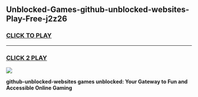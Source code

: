 
## Unblocked-Games-github-unblocked-websites-Play-Free-j2z26
<h3>
<a href="https://premium76.site?title=github-unblocked-websites&ref=21A">CLICK TO PLAY</a></h3>
<hr>

<h3>
<a href="https://premium76.site?title=github-unblocked-websites&ref=21A">CLICK 2 PLAY</a>
  
</h3>

<a href="https://premium76.site?title=github-unblocked-websites&ref=21A"><img src="https://clearcache.store/games.png"></a>


**github-unblocked-websites games unblocked: Your Gateway to Fun and Accessible Online Gaming**
